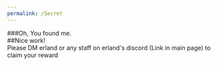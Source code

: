 ```yaml
---
permalink: /Secret
---
```

###Oh, You found me. \
##Nice work! \
Please DM erland or any staff on erland's discord (Link in main page) to claim your reward
